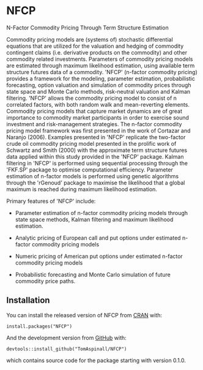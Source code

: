 # NFCP
N-Factor Commodity Pricing Through Term Structure Estimation

<!-- badges: start -->
<!-- badges: end -->

Commodity pricing models are (systems of) stochastic differential equations that are utilized for the valuation and hedging of commodity contingent claims (i.e. derivative products on the commodity) and other commodity related investments. Parameters of commodity pricing models are estimated through maximum likelihood estimation, using available term structure futures data of a commodity. 'NFCP' (n-factor commodity pricing) provides a framework for the modeling, parameter estimation, probabilistic forecasting, option valuation and simulation of commodity prices through state space and Monte Carlo methods, risk-neutral valuation and Kalman filtering. 'NFCP' allows the commodity pricing model to consist of n correlated factors, with both random walk and mean-reverting elements. Commodity pricing models that capture market dynamics are of great importance to commodity market participants in order to exercise sound investment and risk-management strategies. The n-factor commodity pricing model framework was first presented in the work of Cortazar and Naranjo (2006). Examples presented in 'NFCP' replicate the two-factor crude oil commodity pricing model presented in the prolific work of Schwartz and Smith (2000) with the approximate term structure futures data applied within this study provided in the 'NFCP' package. Kalman filtering in 'NFCP' is performed using sequential processing through the 'FKF.SP' package to optimise computational efficiency. Parameter estimation of n-factor models is performed using genetic algorithms through the 'rGenoud' package to maximise the likelihood that a global maximum is reached during maximum likelihood estimation.

Primary features of 'NFCP' include:

- Parameter estimation of n-factor commodity pricing models through state space methods, Kalman filtering and maximum likelihood estimation.

- Analytic pricing of European call and put options under estimated n-factor commodity pricing models

- Numeric pricing of American put options under estimated n-factor commodity pricing models

- Probabilistic forecasting and Monte Carlo simulation of future commodity price paths.

## Installation

You can install the released version of NFCP from [CRAN](https://CRAN.R-project.org) with:

```
install.packages("NFCP")
```

And the development version from [GitHub](https://github.com/) with:

```
devtools::install_github("TomAspinall/NFCP")
```
which contains source code for the package starting with version 0.1.0.
